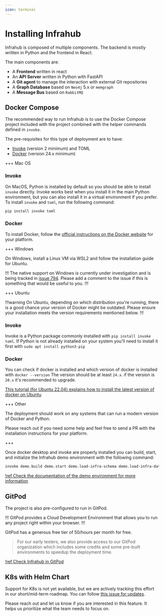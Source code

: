 ```yaml
---
icon: terminal
---
```

# Installing Infrahub

Infrahub is composed of multiple components. The backend is mostly written in Python and the frontend in React.

The main components are:

- A **Frontend** written in react
- An **API Server** written in Python with FastAPI
- A **Git agent** to manage the interaction with external Git repositories
- A **Graph Database** based on `Neo4j` 5.x or `memgraph`
- A **Message Bus** based on `RabbitMQ`

## Docker Compose

The recommended way to run Infrahub is to use the Docker Compose project included with the project combined with the helper commands defined in `invoke`.

The pre-requisites for this type of deployment are to have:

- [Invoke](https://www.pyinvoke.org) (version 2 minimum) and TOML
- [Docker](https://docs.docker.com/engine/install/) (version 24.x minimum)

+++ Mac OS

### Invoke

On MacOS, Python is installed by default so you should be able to install `invoke` directly.
Invoke works best when you install it in the main Python environment, but you can also install it in a virtual environment if you prefer. To install `invoke` and `toml`, run the following command:

```sh
pip install invoke toml
```

### Docker

To install Docker, follow the [official instructions on the Docker website](https://docs.docker.com/desktop/install/mac-install/) for your platform.

+++ Windows

On Windows, install a Linux VM via WSL2 and follow the installation guide for Ubuntu.

!!!
The native support on Windows is currently under investigation and is being tracked in [issue 794](https://github.com/opsmill/infrahub/issues/794).
Please add a comment to the issue if this is something that would be useful to you.
!!!

+++ Ubuntu

!!!warning
On Ubuntu, depending on which distribution you're running, there is a good chance your version of Docker might be outdated. Please ensure your installation meets the version requirements mentioned below.
!!!

### Invoke

Invoke is a Python package commonly installed with `pip install invoke toml`.
If Python is not already installed on your system you'll need to install it first with `sudo apt install python3-pip`

### Docker

You can check if docker is installed and which version of docker is installed with `docker --version`
The version should be at least `24.x`. if the version is `20.x` it's recommended to upgrade.

[This tutorial (for Ubuntu 22.04) explains how to install the latest version of docker on Ubuntu](https://www.digitalocean.com/community/tutorials/how-to-install-and-use-docker-on-ubuntu-22-04)

+++ Other

The deployment should work on any systems that can run a modern version of Docker and Python.

Please reach out if you need some help and feel free to send a PR with the installation instructions for your platform.

+++

Once docker desktop and invoke are properly installed you can build, start, and initialize the Infrahub demo environment with the following command:

```sh
invoke demo.build demo.start demo.load-infra-schema demo.load-infra-data
```

[!ref Check the documentation of the demo environment for more information](../topics/local-demo-environment.md)

## GitPod

The project is also pre-configured to run in GitPod.

!!!
GitPod provides a Cloud Development Environment that allows you to run any project right within your browser.
!!!

GitPod has a generous free tier of 50/hours per month for free.
> For our early testers, we also provide access to our GitPod organization which includes some credits and some pre-built environments to speedup the deployment time.

[!ref Check Infrahub in GitPod](https://gitpod.io/#/github.com/opsmill/infrahub)

## K8s with Helm Chart

Support for K8s is not yet available, but we are actively tracking this effort in our short/mid-term roadmap. You can follow [this issue for updates](https://github.com/opsmill/infrahub/issues/506).

Please reach out and let us know if you are interested in this feature. It helps us prioritize what the team needs to focus on.
